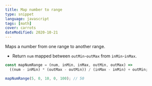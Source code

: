 ```yaml
---
title: Map number to range
type: snippet
language: javascript
tags: [math]
cover: carrots
dateModified: 2020-10-21
---
```


Maps a number from one range to another range.

- Return `num` mapped between `outMin`-`outMax` from `inMin`-`inMax`.

```js
const mapNumRange = (num, inMin, inMax, outMin, outMax) =>
  ((num - inMin) * (outMax - outMin)) / (inMax - inMin) + outMin;

mapNumRange(5, 0, 10, 0, 100); // 50
```
